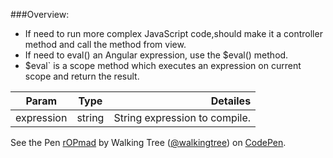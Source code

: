 ###Overview:
*	If need to run more complex JavaScript code,should make it a controller method and call the method from view. 
*	If need to eval() an Angular expression, use the $eval() method.
*	$eval` is a scope method which executes an expression on current scope and return the result.

| Param      | Type    |  Detailes                     |
|------------|:-------:|------------------------------:|
| expression |  string | String expression to compile. |

<p data-height="268" data-theme-id="0" data-slug-hash="rOPmad" data-default-tab="result" data-user="walkingtree" class='codepen'>See the Pen <a href='http://codepen.io/walkingtree/pen/rOPmad/'>rOPmad</a> by Walking Tree (<a href='http://codepen.io/walkingtree'>@walkingtree</a>) on <a href='http://codepen.io'>CodePen</a>.</p>
<script async src="//assets.codepen.io/assets/embed/ei.js"></script>

